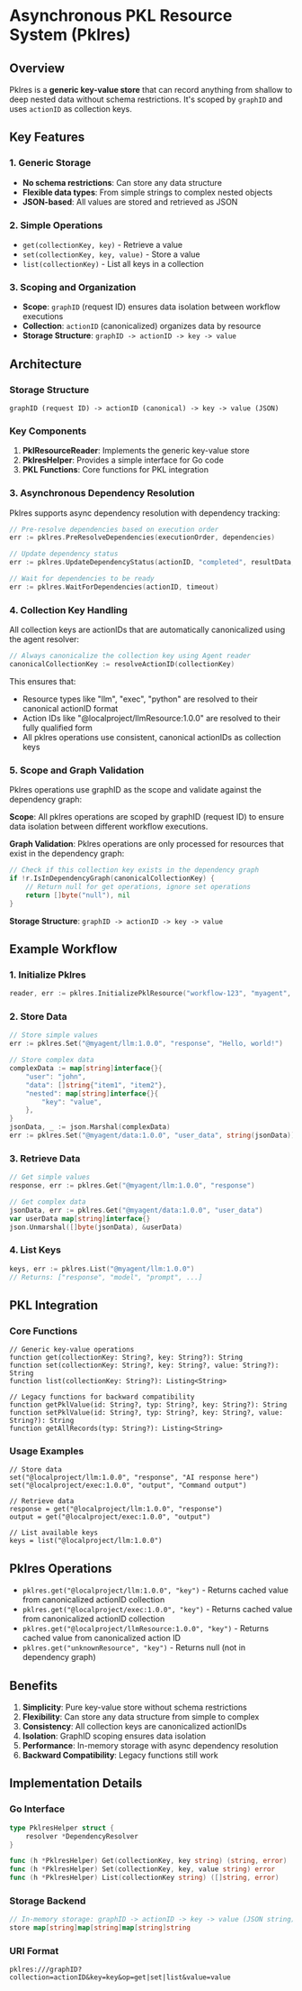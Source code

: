 # Asynchronous PKL Resource System (Pklres)

## Overview

Pklres is a **generic key-value store** that can record anything from shallow to deep nested data without schema restrictions. It's scoped by `graphID` and uses `actionID` as collection keys.

## Key Features

### 1. Generic Storage
- **No schema restrictions**: Can store any data structure
- **Flexible data types**: From simple strings to complex nested objects
- **JSON-based**: All values are stored and retrieved as JSON

### 2. Simple Operations
- `get(collectionKey, key)` - Retrieve a value
- `set(collectionKey, key, value)` - Store a value  
- `list(collectionKey)` - List all keys in a collection

### 3. Scoping and Organization
- **Scope**: `graphID` (request ID) ensures data isolation between workflow executions
- **Collection**: `actionID` (canonicalized) organizes data by resource
- **Storage Structure**: `graphID -> actionID -> key -> value`

## Architecture

### Storage Structure
```
graphID (request ID) -> actionID (canonical) -> key -> value (JSON)
```

### Key Components

1. **PklResourceReader**: Implements the generic key-value store
2. **PklresHelper**: Provides a simple interface for Go code
3. **PKL Functions**: Core functions for PKL integration

### 3. Asynchronous Dependency Resolution

Pklres supports async dependency resolution with dependency tracking:

```go
// Pre-resolve dependencies based on execution order
err := pklres.PreResolveDependencies(executionOrder, dependencies)

// Update dependency status
err := pklres.UpdateDependencyStatus(actionID, "completed", resultData, nil)

// Wait for dependencies to be ready
err := pklres.WaitForDependencies(actionID, timeout)
```

### 4. Collection Key Handling

All collection keys are actionIDs that are automatically canonicalized using the agent resolver:

```go
// Always canonicalize the collection key using Agent reader
canonicalCollectionKey := resolveActionID(collectionKey)
```

This ensures that:
- Resource types like "llm", "exec", "python" are resolved to their canonical actionID format
- Action IDs like "@localproject/llmResource:1.0.0" are resolved to their fully qualified form
- All pklres operations use consistent, canonical actionIDs as collection keys

### 5. Scope and Graph Validation

Pklres operations use graphID as the scope and validate against the dependency graph:

**Scope**: All pklres operations are scoped by graphID (request ID) to ensure data isolation between different workflow executions.

**Graph Validation**: Pklres operations are only processed for resources that exist in the dependency graph:

```go
// Check if this collection key exists in the dependency graph
if !r.IsInDependencyGraph(canonicalCollectionKey) {
    // Return null for get operations, ignore set operations
    return []byte("null"), nil
}
```

**Storage Structure**: `graphID -> actionID -> key -> value`

## Example Workflow

### 1. Initialize Pklres
```go
reader, err := pklres.InitializePklResource("workflow-123", "myagent", "1.0.0", "/path/to/kdeps", fs)
```

### 2. Store Data
```go
// Store simple values
err := pklres.Set("@myagent/llm:1.0.0", "response", "Hello, world!")

// Store complex data
complexData := map[string]interface{}{
    "user": "john",
    "data": []string{"item1", "item2"},
    "nested": map[string]interface{}{
        "key": "value",
    },
}
jsonData, _ := json.Marshal(complexData)
err := pklres.Set("@myagent/data:1.0.0", "user_data", string(jsonData))
```

### 3. Retrieve Data
```go
// Get simple values
response, err := pklres.Get("@myagent/llm:1.0.0", "response")

// Get complex data
jsonData, err := pklres.Get("@myagent/data:1.0.0", "user_data")
var userData map[string]interface{}
json.Unmarshal([]byte(jsonData), &userData)
```

### 4. List Keys
```go
keys, err := pklres.List("@myagent/llm:1.0.0")
// Returns: ["response", "model", "prompt", ...]
```

## PKL Integration

### Core Functions
```pkl
// Generic key-value operations
function get(collectionKey: String?, key: String?): String
function set(collectionKey: String?, key: String?, value: String?): String  
function list(collectionKey: String?): Listing<String>

// Legacy functions for backward compatibility
function getPklValue(id: String?, typ: String?, key: String?): String
function setPklValue(id: String?, typ: String?, key: String?, value: String?): String
function getAllRecords(typ: String?): Listing<String>
```

### Usage Examples
```pkl
// Store data
set("@localproject/llm:1.0.0", "response", "AI response here")
set("@localproject/exec:1.0.0", "output", "Command output")

// Retrieve data  
response = get("@localproject/llm:1.0.0", "response")
output = get("@localproject/exec:1.0.0", "output")

// List available keys
keys = list("@localproject/llm:1.0.0")
```

## Pklres Operations

- `pklres.get("@localproject/llm:1.0.0", "key")` - Returns cached value from canonicalized actionID collection
- `pklres.get("@localproject/exec:1.0.0", "key")` - Returns cached value from canonicalized actionID collection
- `pklres.get("@localproject/llmResource:1.0.0", "key")` - Returns cached value from canonicalized action ID
- `pklres.get("unknownResource", "key")` - Returns null (not in dependency graph)

## Benefits

1. **Simplicity**: Pure key-value store without schema restrictions
2. **Flexibility**: Can store any data structure from simple to complex
3. **Consistency**: All collection keys are canonicalized actionIDs
4. **Isolation**: GraphID scoping ensures data isolation
5. **Performance**: In-memory storage with async dependency resolution
6. **Backward Compatibility**: Legacy functions still work

## Implementation Details

### Go Interface
```go
type PklresHelper struct {
    resolver *DependencyResolver
}

func (h *PklresHelper) Get(collectionKey, key string) (string, error)
func (h *PklresHelper) Set(collectionKey, key, value string) error  
func (h *PklresHelper) List(collectionKey string) ([]string, error)
```

### Storage Backend
```go
// In-memory storage: graphID -> actionID -> key -> value (JSON string)
store map[string]map[string]map[string]string
```

### URI Format
```
pklres:///graphID?collection=actionID&key=key&op=get|set|list&value=value
``` 